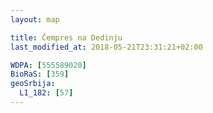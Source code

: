 ```yaml
---
layout: map

title: Čempres na Dedinju
last_modified_at: 2018-05-21T23:31:21+02:00

WDPA: [555589020]
BioRaS: [359]
geoSrbija:
  L1_182: [57]
---
```

